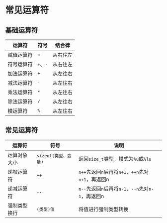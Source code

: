 # 常见运算符

## 基础运算符

| 运算符     | 符号     | 结合律   |
| ---------- | -------- | -------- |
| 赋值运算符 | `=`      | 从右往左 |
| 符号运算符 | `+`、`-` | 从右往左 |
| 加法运算符 | `+`      | 从左往右 |
| 减法运算符 | `-`      | 从左往右 |
| 乘法运算符 | `*`      | 从左往右 |
| 除法运算符 | `/`      | 从左往右 |
| 模运算符   | `%`      | 从左往右 |

## 常见运算符

| 运算符       | 符号                 | 说明                                               |
| ------------ | -------------------- | -------------------------------------------------- |
| 运算对象大小 | `sizeof(类型、变量)` | 返回`size_t`类型，模式为`%u`或`%lu`                |
| 递增运算符   | `++`                 | `n++`先返回`n`后再将`n+1`，`++n`先对`n+1`，再返回n |
| 递减运算符   | `--`                 | `n--`先返回`n`后再将`n-1`，`--n`先对`n-1`，再返回n |
| 强制类型换行 | `(类型)值`           | 将值进行强制类型转换                               |